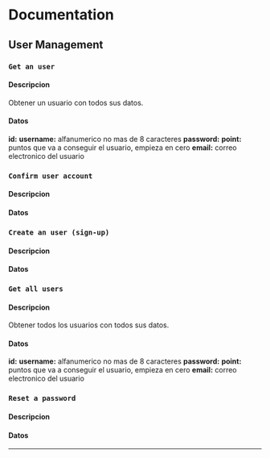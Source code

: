 # Documentation

## User Management

### `Get an user`
#### Descripcion 
Obtener un usuario con todos sus datos.

#### Datos
**id:** 
**username:** alfanumerico no mas de 8 caracteres
**password:** 
**point:** puntos que va a conseguir el usuario, empieza en cero
**email:** correo electronico del usuario


### `Confirm user account`
#### Descripcion 

#### Datos

### `Create an user (sign-up)`
#### Descripcion 

#### Datos

### `Get all users`
#### Descripcion 
Obtener todos los usuarios con todos sus datos.

#### Datos
**id:** 
**username:** alfanumerico no mas de 8 caracteres
**password:** 
**point:** puntos que va a conseguir el usuario, empieza en cero
**email:** correo electronico del usuario

### `Reset a password`
#### Descripcion 

#### Datos

---

